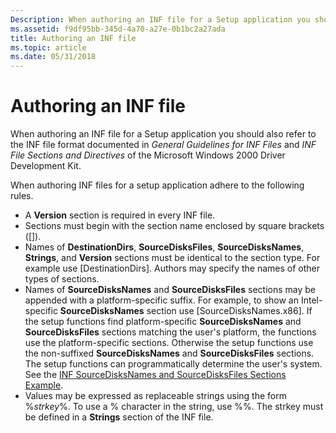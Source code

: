 ```yaml
---
Description: When authoring an INF file for a Setup application you should also refer to the INF file format documented in General Guidelines for INF Files and INF File Sections and Directives of the Microsoft Windows 2000 Driver Development Kit.
ms.assetid: f9df95bb-345d-4a70-a27e-0b1bc2a27ada
title: Authoring an INF file
ms.topic: article
ms.date: 05/31/2018
---
```


# Authoring an INF file

When authoring an INF file for a Setup application you should also refer to the INF file format documented in *General Guidelines for INF Files* and *INF File Sections and Directives* of the Microsoft Windows 2000 Driver Development Kit.

When authoring INF files for a setup application adhere to the following rules.

-   A **Version** section is required in every INF file.
-   Sections must begin with the section name enclosed by square brackets (\[\]).
-   Names of **DestinationDirs**, **SourceDisksFiles**, **SourceDisksNames**, **Strings**, and **Version** sections must be identical to the section type. For example use \[DestinationDirs\]. Authors may specify the names of other types of sections.
-   Names of **SourceDisksNames** and **SourceDisksFiles** sections may be appended with a platform-specific suffix. For example, to show an Intel-specific **SourceDisksNames** section use \[SourceDisksNames.x86\]. If the setup functions find platform-specific **SourceDisksNames** and **SourceDisksFiles** sections matching the user's platform, the functions use the platform-specific sections. Otherwise the setup functions use the non-suffixed **SourceDisksNames** and **SourceDisksFiles** sections. The setup functions can programmatically determine the user's system. See the [INF SourceDisksNames and SourceDisksFiles Sections Example](inf-sourcedisksnames-and-sourcedisksfiles-sections-example.md).
-   Values may be expressed as replaceable strings using the form %*strkey*%. To use a % character in the string, use %%. The strkey must be defined in a **Strings** section of the INF file.

 

 



